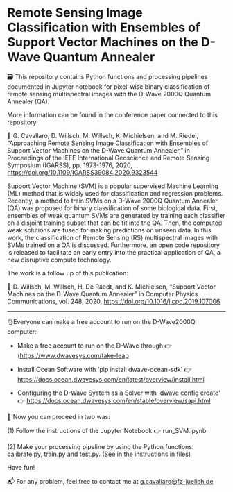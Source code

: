 # Remote Sensing Image Classification with Ensembles of Support Vector Machines on the D-Wave Quantum Annealer

🗃 This repository contains Python functions and processing pipelines documented in Jupyter notebook for pixel-wise binary classification of remote sensing multispectral images with the D-Wave 2000Q Quantum Annealer (QA).

More information can be found in the conference paper connected to this repository

📜 G. Cavallaro, D. Willsch, M. Willsch, K. Michielsen, and M. Riedel, “Approaching Remote Sensing Image Classification with Ensembles of Support Vector Machines on the D-Wave Quantum Annealer,” in Proceedings of the IEEE International Geoscience and Remote Sensing Symposium (IGARSS), pp. 1973-1976, 2020, https://doi.org/10.1109/IGARSS39084.2020.9323544  

Support Vector Machine (SVM) is a popular supervised Machine Learning (ML) method that is widely used for classification and regression problems.  Recently, a method to train SVMs on a D-Wave 2000Q Quantum Annealer (QA) was proposed for binary classification of some biological data. First, ensembles  of  weak  quantum  SVMs  are  generated  by  training each classifier on a disjoint training subset that can be fit into the QA.  Then, the computed weak solutions are fused for making predictions on unseen data. In this work, the classification of Remote Sensing (RS) multispectral images with SVMs trained on a QA is discussed.  Furthermore, an open code repository is released to facilitate an early entry into the practical application of QA, a new disruptive compute technology.

The work is a follow up of this publication:

📃 D. Willsch, M. Willsch, H. De Raedt, and K. Michielsen, “Support Vector Machines on the D-Wave Quantum Annealer” in Computer Physics Communications, vol. 248, 2020, https://doi.org/10.1016/j.cpc.2019.107006 

----------

👌Everyone can make a free account to run on the D-Wave2000Q computer: 

- Make a free account to run on the D-Wave through 👉 (https://www.dwavesys.com/take-leap

- Install Ocean Software with 'pip install dwave-ocean-sdk' 👉 https://docs.ocean.dwavesys.com/en/latest/overview/install.html

- Configuring the D-Wave System as a Solver with 'dwave config create' 👉 https://docs.ocean.dwavesys.com/en/stable/overview/sapi.html


📐 Now you can proceed in two was:

(1) Follow the instructions of the Jupyter Notebook 👉 run_SVM.ipynb

(2) Make your processing pipeline by using the Python functions: calibrate.py, train.py and test.py. 
    (See in the instructions in files)
    
Have fun!

📬 For any problem, feel free to contact me at g.cavallaro@fz-juelich.de 

